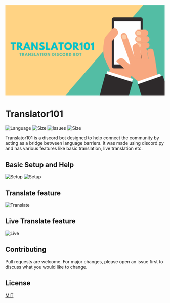 ![Language](assets/Translator101.png)

# Translator101

![Language](https://img.shields.io/github/languages/top/JohanSanSebastian/Translator101)
![Size](https://img.shields.io/github/languages/code-size/JohanSanSebastian/Translator101)
![Issues](https://img.shields.io/github/issues/JohanSanSebastian/Translator101)
![Size](https://img.shields.io/github/stars/JohanSanSebastian/Translator101?style=social)


Translator101 is a discord bot designed to help connect the community by acting as a bridge between language barriers. It was made using discord.py and has various features like basic translation, live translation etc.

## Basic Setup and Help
![Setup](https://media.giphy.com/media/iNUg8YByIcve1HJigH/giphy.gif)
![Setup](https://media.giphy.com/media/j0LxYSDiReiTMyfG0m/giphy.gif)

## Translate feature
![Translate](https://media.giphy.com/media/LYjA1ISX7ulKJ4GpSi/giphy.gif)

## Live Translate feature
![Live](https://media.giphy.com/media/nisoS2Z6eoXEhIXrHm/giphy.gif)

## Contributing
Pull requests are welcome. For major changes, please open an issue first to discuss what you would like to change.

## License
[MIT](https://choosealicense.com/licenses/mit/)
